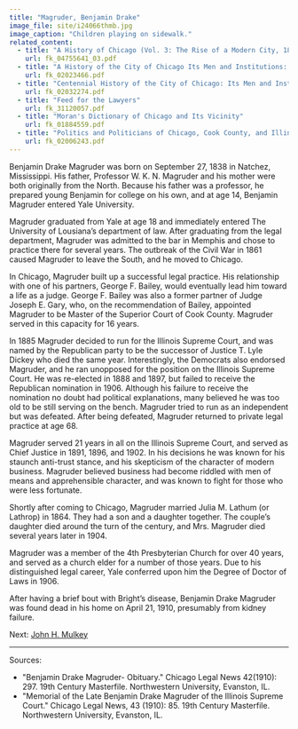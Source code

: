 ```yaml
---
title: "Magruder, Benjamin Drake"
image_file: site/i24066thmb.jpg
image_caption: "Children playing on sidewalk."
related_content:
  - title: "A History of Chicago (Vol. 3: The Rise of a Modern City, 1871-1893)"
    url: fk_04755641_03.pdf
  - title: "A History of the City of Chicago Its Men and Institutions: Biographical Sketches of Leading Citizens"
    url: fk_02023466.pdf
  - title: "Centennial History of the City of Chicago: Its Men and Institutions"
    url: fk_02032274.pdf
  - title: "Feed for the Lawyers"
    url: fk_31120057.pdf
  - title: "Moran's Dictionary of Chicago and Its Vicinity"
    url: fk_01884559.pdf
  - title: "Politics and Politicians of Chicago, Cook County, and Illinois 1787-1887"
    url: fk_02006243.pdf
---
```


Benjamin Drake Magruder was born on September 27, 1838 in Natchez, Mississippi. His father, Professor W. K. N. Magruder and his mother were both originally from the North. Because his father was a professor, he prepared young Benjamin for college on his own, and at age 14, Benjamin Magruder entered Yale University.

Magruder graduated from Yale at age 18 and immediately entered The University of Lousiana’s department of law. After graduating from the legal department, Magruder was admitted to the bar in Memphis and chose to practice there for several years. The outbreak of the Civil War in 1861 caused Magruder to leave the South, and he moved to Chicago.

In Chicago, Magruder built up a successful legal practice. His relationship with one of his partners, George F. Bailey, would eventually lead him toward a life as a judge. George F. Bailey was also a former partner of Judge Joseph E. Gary, who, on the recommendation of Bailey, appointed Magruder to be Master of the Superior Court of Cook County. Magruder served in this capacity for 16 years.

In 1885 Magruder decided to run for the Illinois Supreme Court, and was named by the Republican party to be the successor of Justice T. Lyle Dickey who died the same year. Interestingly, the Democrats also endorsed Magruder, and he ran unopposed for the position on the Illinois Supreme Court. He was re-elected in 1888 and 1897, but failed to receive the Republican nomination in 1906. Although his failure to receive the nomination no doubt had political explanations, many believed he was too old to be still serving on the bench. Magruder tried to run as an independent but was defeated. After being defeated, Magruder returned to private legal practice at age 68.

Magruder served 21 years in all on the Illinois Supreme Court, and served as Chief Justice in 1891, 1896, and 1902. In his decisions he was known for his staunch anti-trust stance, and his skepticism of the character of modern business. Magruder believed business had become riddled with men of means and apprehensible character, and was known to fight for those who were less fortunate.

Shortly after coming to Chicago, Magruder married Julia M. Lathum (or Lathrop) in 1864. They had a son and a daughter together. The couple’s daughter died around the turn of the century, and Mrs. Magruder died several years later in 1904.

Magruder was a member of the 4th Presbyterian Church for over 40 years, and served as a church elder for a number of those years. Due to his distinguished legal career, Yale conferred upon him the Degree of Doctor of Laws in 1906.

After having a brief bout with Bright’s disease, Benjamin Drake Magruder was found dead in his home on April 21, 1910, presumably from kidney failure.

Next:  [John H. Mulkey](/legal/judges/johnhmulkey)

---
Sources:

- "Benjamin Drake Magruder- Obituary." Chicago Legal News 42(1910): 297. 19th Century Masterfile. Northwestern University, Evanston, IL.
- "Memorial of the Late Benjamin Drake Magruder of the Illinois Supreme Court." Chicago Legal News, 43 (1910): 85. 19th Century Masterfile. Northwestern University, Evanston, IL.
